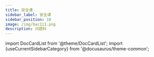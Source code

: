 ```yaml
---
title: 安全课
sidebar_label: 安全课
sidebar_position: 10
image: /img/bac111.png
description: 问题科
---
```


import DocCardList from '@theme/DocCardList';
import {useCurrentSidebarCategory} from '@docusaurus/theme-common';

<DocCardList items={useCurrentSidebarCategory().items} />
